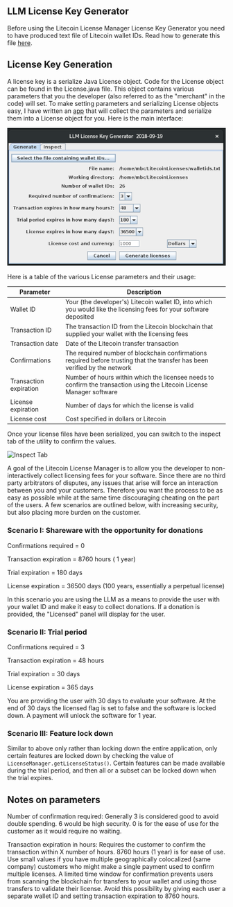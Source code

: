 ## LLM License Key Generator

Before using the Litecoin License Manager License Key Generator you need to have produced text file of Litecoin wallet IDs.  Read how to generate this file [here](extra/ltcwallet.md).

## License Key Generation

A license key is a serialize Java License object. Code for the License object can be found in the License.java file.  This object contains various parameters that you the developer (also referred to as the "merchant" in the code) will set.  To make setting parameters and serializing License objects easy, I have written an [app](https://github.com/mbcladwell/LLMLitecoinLicenseGenerator/tree/master/build/distributions) that will collect the parameters and serialize them into a License object for you.  Here is the main interface:

![Generate Tab](extra/llmlkg-generate.png)

Here is a table of the various License parameters and their usage:

|Parameter|Description|
|---------|--------------|
|Wallet ID| Your (the developer's) Litecoin wallet ID, into which you would like the licensing fees for your software deposited|
|Transaction ID|The transaction ID from the Litecoin blockchain that supplied your wallet with the licensing fees|
|Transaction date|Date of the Litecoin transfer transaction|
|Confirmations|The required number of blockchain confirmations required before trusting that the transfer has been verified by the network|
|Transaction expiration|Number of hours within which the licensee needs to confirm the transaction using the Litecoin License Manager software|
|License expiration|Number of days for which the license is valid|
|License cost|Cost specified in dollars or Litecoin|

Once your license files have been serialized, you can switch to the inspect tab of the utility to confirm the values.

![Inspect Tab](extra/llmlkg-inpect.png)


A goal of the Litecoin License Manager is to allow you the developer to non-interactively collect licensing fees for your software.  Since there are no third party arbitrators of disputes, any issues that arise will force an interaction between you and your customers.  Therefore you want the process to be as easy as possible while at the same time discouraging cheating on the part of the users.  A few scenarios are outlined below, with increasing security, but also placing more burden on the customer.

### Scenario I: Shareware with the opportunity for donations

Confirmations required = 0

Transaction expiration = 8760 hours ( 1 year)

Trial expiration = 180 days

License expiration = 36500 days (100 years, essentially a perpetual license)

In this scenario you are using the LLM as a means to provide the user with your wallet ID and make it easy to collect donations.  If a donation is provided, the "Licensed" panel will display for the user.

### Scenario II: Trial period

Confirmations required = 3

Transaction expiration = 48 hours 

Trial expiration = 30 days

License expiration = 365 days 

You are providing the user with 30 days to evaluate your software.  At the end of 30 days the licensed flag is set to false and the software is locked down. A payment will unlock the software for 1 year. 

### Scenario III:  Feature lock down

Similar to above only rather than locking down the entire application, only certain features are locked down by checking the value of <code>LicenseManager.getLicenseStatus()</code>.  Certain features can be made available during the trial period, and then all or a subset can be locked down when the trial expires.

## Notes on parameters

Number of confirmation required:  Generally 3 is considered good to avoid double spending.  6 would be high security. 0 is for the ease of use for the customer as it would require no waiting.

Transaction expiration in hours:  Requires the customer to confirm the transaction within X number of hours.  8760 hours (1 year) is for ease of use.  Use small values if you have multiple geographically colocalized (same company) customers who might make a single payment used to confirm multiple licenses.  A limited time window for confirmation prevents users from scanning the blockchain for transfers to your wallet and using those transfers to validate their license.  Avoid this possibility by giving each user a separate wallet ID and setting transaction expiration to 8760 hours.
